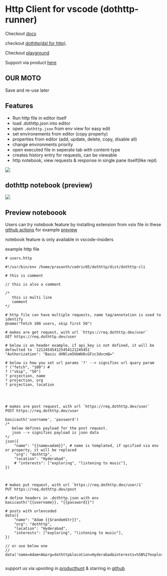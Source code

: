 # Http Client for vscode (dothttp-runner)


Checkout [docs](https://docs.dothttp.dev)

checkout [dothttp(dsl for http)](https://github.com/cedric05/dothttp).

Checkout [playground](http://ghpage.dothttp.dev/)


Support via product [here](https://www.producthunt.com/posts/dothttp)

## OUR MOTO

Save and re-use later

## Features

- Run http file in editor itself
- load .dothttp.json into editor
- open `.dothttp.json` from env view for easy edit
- set environements from editor (copy property)
- properties from editor (add, update, delete, copy, disable all)
- change environments priority
- open executed file in seperate tab with content-type
- creates history entry for requests, can be viewable
- http notebook, view requests & response in single pane itself(like repl)

<img src="./demo.gif" >


## dothttp notebook (preview)

<img src="https://user-images.githubusercontent.com/11557066/117543419-6724f880-b03a-11eb-9b7b-d81db7938fd9.png">

## Preview noteboook
Users can try notebook feature by installing extension from vsix file in these [github actions](https://github.com/cedric05/dothttp-runner/actions/workflows/commit-artifact.yml) for example [preview](https://github.com/cedric05/dothttp-runner/suites/2803281233/artifacts/62337942)


notebook feature is only available in vscode-insiders

example http file
```
# users.http

#!/usr/bin/env /home/prasanth/cedric05/dothttp/dist/dothttp-cli

# this is comment

// this is also a comment

/*
   this is multi line
   comment
*/

# http file can have multiple requests, name tag/annotation is used to identify
@name("fetch 100 users, skip first 50")

# makes are get request, with url `https://req.dothttp.dev/user`
GET https://req.dothttp.dev/user

# below is an header example, if api_key is not defined, it will be defaulted to `121245454125454121245451`
"Authorization": "Basic dXNlcm5hbWU6cGFzc3dvcmQ="

# below is how you set url params '?' --> signifies url quary param
? ("fetch", "100") #
? ("skip", "50")
? projection, name
? projection, org
? projection, location




# makes are post request, with url `https://req.dothttp.dev/user`
POST https://req.dothttp.dev/user

basicauth('username', 'password')
/*
   below defines payload for the post request.
   json --> signifies payload is json data
*/
json({
    "name": "{{name=adam}}", # name is templated, if spcified via env or property, it will be replaced
    "org": "dothttp",
    "location": "Hyderabad",
    # "interests": ["exploring", "listening to music"],
})



# makes put request, with url `https://req.dothttp.dev/user/1`
PUT https://req.dothttp.dev/post

# define headers in .dothttp.json with env
basicauth("{{username}}, "{{password}}")

# posts with urlencoded
data({
    "name": "Adam {{$randomStr}}",
    "org": "dothttp",
    "location": "Hyderabad",
    "interests": ["exploring", "listening to music"],
})

// or use below one
// data('name=Adam+A&org=dothttp&location=Hyderabad&interests=%5B%27exploring%27%2C+%27listening+to+music%27%5D')


```

support us via upvoting in [producthunt](https://www.producthunt.com/posts/dothttp) & starring in [github](https://github.com/cedric05/dothttp-runner)